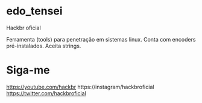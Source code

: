# edo_tensei
Hackbr oficial

Ferramenta (tools) para penetração em sistemas linux.
Conta com encoders pré-instalados.
Aceita strings.

# Siga-me 
https://youtube.com/hackbr
https://instagram/hackbroficial
https://twitter.com/hackbroficial
